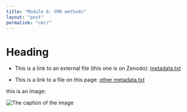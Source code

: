 ```yaml
---
title: "Module 6: CMR methods"
layout: "post" 
permalink: "cmr/"
---
```


# Heading

- This is a link to an external file (this one is on Zenodo): [metadata.txt](https://zenodo.org/record/8232301/files/metadata.txt?download=1) 

- This is a link to a file on this page: [other metadata.txt]({{site.baseurl}}/data/6_cmr/metadata.txt)

this is an image:

![The caption of the image]({{site.baseurl}}/images/Icon-SummerSchool-150x150.png)


